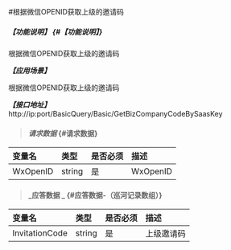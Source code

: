 #根据微信OPENID获取上级的邀请码

##### _【功能说明】_ {#【功能说明】}

根据微信OPENID获取上级的邀请码

_**【应用场景】**_

根据微信OPENID获取上级的邀请码

_**【接口地址】**_
http://ip:port/BasicQuery/Basic/GetBizCompanyCodeBySaasKey

> #### _请求数据_ {#请求数据}

| 变量名 | 类型 | 是否必须 | 描述 |
| :--- | :--- | :--- | :--- |
| WxOpenID| string | 是 | WxOpenID |

> #### _应答数据 _ {#应答数据-（巡河记录数组）}

| 变量名 | 类型 | 是否必须 | 描述 |
| :--- | :--- | :--- | :--- |
| InvitationCode| string | 是 | 上级邀请码 |



